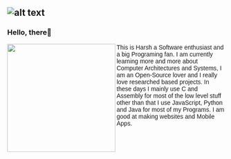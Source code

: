![alt text](https://i.ibb.co/Czf4Fhj/Pics-Art-05-03-07-30-56.png) 
---
### Hello, there👋

<p>
  <img width="250" align='left' src="https://i.ibb.co/NFKr8Ds/Pics-Art-05-03-11-20-31.png">
</p>
<p style="font-family: 'Poppins', sans-serif;">
This is Harsh a Software enthusiast and a big Programing fan. I am currently learning more and more about Computer Architectures and Systems, I am an Open-Source lover and I really love researched based projects.
In these days I mainly use C and Assembly for most of the low level stuff other than that I use JavaScript, Python and Java for most of my Programs. 
I am good at making websites and Mobile Apps. 
</p>
